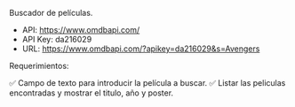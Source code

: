 Buscador de películas.

- API: https://www.omdbapi.com/
- API Key: da216029
- URL: https://www.omdbapi.com/?apikey=da216029&s=Avengers

Requerimientos:

✅ Campo de texto para introducir la película a buscar.
✅ Listar las peliculas encontradas y mostrar el titulo, año y poster.
